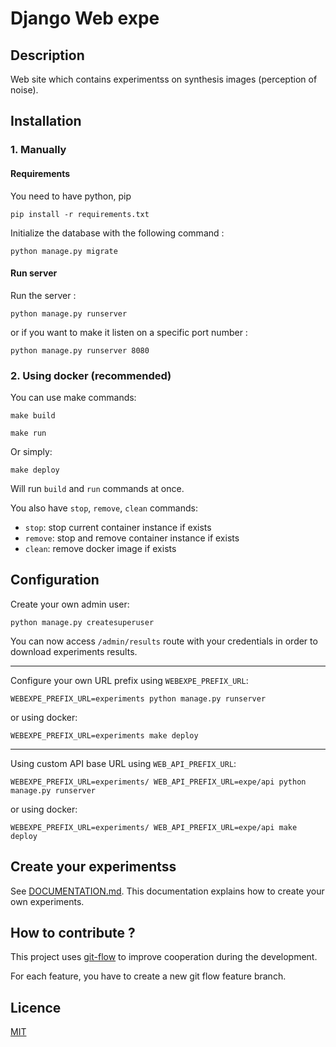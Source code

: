 # Django Web expe

## Description

Web site which contains experimentss on synthesis images (perception of noise). 

## Installation

### 1. Manually

#### Requirements

You need to have python, pip

```
pip install -r requirements.txt
```

Initialize the database with the following command :

```
python manage.py migrate
```

#### Run server

Run the server :

```
python manage.py runserver
```

or if you want to make it listen on a specific port number :

```
python manage.py runserver 8080
```

### 2. Using docker (recommended)

You can use make commands:

```
make build
```

```
make run
```

Or simply:

```
make deploy
```

Will run `build` and `run` commands at once.

You also have `stop`, `remove`, `clean` commands:
- `stop`: stop current container instance if exists
- `remove`: stop and remove container instance if exists
- `clean`: remove docker image if exists

## Configuration

Create your own admin user:
```
python manage.py createsuperuser
```

You can now access `/admin/results` route with your credentials in order to download experiments results.

<hr />

Configure your own URL prefix using `WEBEXPE_PREFIX_URL`:

```
WEBEXPE_PREFIX_URL=experiments python manage.py runserver
```

or using docker:

```
WEBEXPE_PREFIX_URL=experiments make deploy
```

<hr />

Using custom API base URL using `WEB_API_PREFIX_URL`:

```
WEBEXPE_PREFIX_URL=experiments/ WEB_API_PREFIX_URL=expe/api python manage.py runserver
```

or using docker:

```
WEBEXPE_PREFIX_URL=experiments/ WEB_API_PREFIX_URL=expe/api make deploy
```

## Create your experimentss

See [DOCUMENTATION.md](DOCUMENTATION.md). This documentation explains how to create your own experiments.

## How to contribute ?

This project uses [git-flow](https://danielkummer.github.io/git-flow-cheatsheet/) to improve cooperation during the development.

For each feature, you have to create a new git flow feature branch.

## Licence

[MIT](LICENSE)

